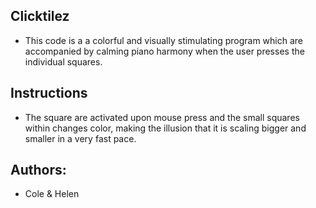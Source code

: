 ## Clicktilez
* This code is a a colorful and visually stimulating program which are accompanied by calming piano harmony when the user presses the individual squares.

## Instructions
 * The square are activated upon mouse press and the small squares within changes color, making the illusion that it is scaling bigger and smaller in a very fast pace. 
## Authors: 
* Cole & Helen

